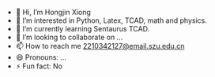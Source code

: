 - 👋 Hi, I’m Hongjin Xiong
- 👀 I’m interested in Python, Latex, TCAD, math and physics.
- 🌱 I’m currently learning Sentaurus TCAD.
- 💞️ I’m looking to collaborate on ...
- 📫 How to reach me 2210342127@email.szu.edu.cn
- 😄 Pronouns: ...
- ⚡ Fun fact: No

<!---
XHJ is a ✨ special ✨ repository because its `README.md` (this file) appears on your GitHub profile.
You can click the Preview link to take a look at your changes.
--->
